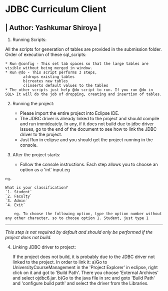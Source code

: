 # JDBC Curriculum Client

| Author: Yashkumar Shiroya |
 ---------------------------

1. Running Scripts:

All the scripts for generation of tables are provided in the submission folder.
Order of execution of these sql_scripts:

	* Run @config - This set tab spaces so that the large tables are visible without being merged in window.
	* Run @do - This script performs 3 steps, 
			a)drops existing tables
			b)creates new tables
			c)inserts default values to the tables
	* The other scripts just help @do script to run. If you run @do in SQL> It will do the job of dropping, creating and insertion of tables.


2. Running the project:

	* Please import the entire project into Eclipse IDE.
	* The JDBC driver is already linked to the project and should compile and run immideately. In any, if it does not build due to jdbc driver issues, go to the end of the document to see how to link the JDBC driver to the project.
	* Just Run in eclipse and you should get the project running in the console.

3. After the project starts:
	* Follow the console instructions. Each step allows you to choose an option as a 'int' input.eg 

```
eg.

What is your classification?
`1. Student`
`2. Faculty`
`3. Admin`
`4. Exit`

	eg. To choose the following option, type the option number without any other character, so to choose option 1. Student, just type 1

```
 ----------------------------------------------------------------------

*This step is not required by default and should only be performed if the project does not build.*

4. Linking JDBC driver to project:

	If the project does not build, it is probably due to the JDBC driver not linked to the project.
	In order to link it:
		a)Go to UniversityCourseManagement in the 'Project Explorer' in eclipse, right click on it and got to 'Build Path'. 
		There you choose 'External Archives' and select ojdbc6.jar.
		b)Go to the java file in src and goto 'Build Path' and 'configure build path' and select the driver from the Libraries.




	
